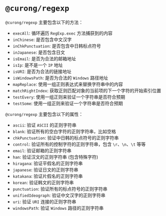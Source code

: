 # `@curong/regexp`


`@curong/regexp` 主要包含以下的方法：

 - `execAll`: 循环遍历 `RegExp.exec` 方法捕获到的内容
 - `inChinese`: 是否包含中文汉字
 - `inChkPunctuation`: 是否包含中日韩标点符号
 - `inJapanese`: 是否包含日文
 - `isEmail`: 是否为合法的邮箱地址
 - `isIp`: 是不是一个 `IP` 地址
 - `isURI`: 是否为合法的链接地址
 - `isWindowsPath`: 是否为合法的 `Windows` 路径地址
 - `mapReplace`: 使用一组正则表达式来替换字符串中的内容
 - `matchRightIndex`: 获取正则匹配对象的当前项的下一个字符的开始索引位置
 - `testEvery`: 使用一组正则来验证一个字符串是否符合预期
 - `testSome`: 使用一组正则来验证一个字符串是否符合预期


`@curong/regexp` 主要包含以下的属性：

- `ascii`: 验证 `ASCII` 的正则字符串
- `blank`: 验证所有的空白字符的正则字符串，比如空格
- `chkPunctuation`: 验证中日韩的标点符号的正则字符串
- `control`: 验证所有的控制字符的正则字符串，包含 `\r`、`\n`、`\t` 等等
- `email`: 验证邮箱的正则字符串
- `han`: 验证汉文的正则字符串 (包含特殊字符)
- `hiragana`: 验证平假名的正则字符串
- `japanese`: 验证日文的正则字符串
- `katakana`: 验证片假名的正则字符串
- `korean`: 验证韩文的正则字符串
- `punctuation`: 验证所有的标点符号的正则字符串
- `unifiedIdeograph`: 验证中文汉字的正则字符串
- `uri`: 验证 `URI` 连接的正则字符串
- `windowsPath`: 验证 `Windows` 路径的正则字符串
